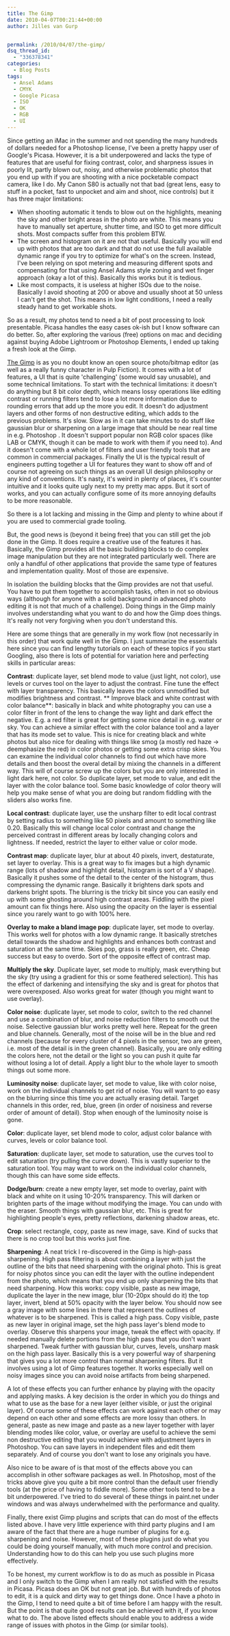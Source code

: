 ```yaml
---
title: The Gimp
date: 2010-04-07T00:21:44+00:00
author: Jilles van Gurp


permalink: /2010/04/07/the-gimp/
dsq_thread_id:
  - "336378341"
categories:
  - Blog Posts
tags:
  - Ansel Adams
  - CMYK
  - Google Picasa
  - ISO
  - OK
  - RGB
  - UI
---
```

Since getting an iMac in the summer and not spending the many hundreds of dollars needed for a Photoshop license, I've been a pretty happy user of Google's Picasa. However, it is a bit underpowered and lacks the type of features that are useful for fixing contrast, color, and sharpness issues in poorly lit, partly blown out, noisy, and otherwise problematic photos that you end up with if you are shooting with a nice pocketable compact camera, like I do. My Canon S80 is actually not that bad (great lens, easy to stuff in a pocket, fast to unpocket and aim and shoot, nice controls) but it has three major limitations:

- When shooting automatic it tends to blow out on the highlights, meaning the sky and other bright areas in the photo are white. This means you have to manually set aperture, shutter time, and ISO to get more difficult shots. Most compacts suffer from this problem BTW.
- The screen and histogram on it are not that useful. Basically you will end up with photos that are too dark and that do not use the full available dynamic range if you try to optimize for what's on the screen. Instead, I've been relying on spot metering and measuring different spots and compensating for that using Ansel Adams style zoning and wet finger approach (okay a lot of this). Basically this works but it is tedious.
- Like most compacts, it is useless at higher ISOs due to the noise. Basically I avoid shooting at 200 or above and usually shoot at 50 unless I can't get the shot. This means in low light conditions, I need a really steady hand to get workable shots.

So as a result, my photos tend to need a bit of post processing to look presentable. Picasa handles the easy cases ok-ish but I know software can do better. So, after exploring the various (free) options on mac and deciding against buying Adobe Lightroom or Photoshop Elements, I ended up taking a fresh look at the Gimp. 

[The Gimp](http://www.gimp.org/) is as you no doubt know an open source photo/bitmap editor (as well as a really funny character in Pulp Fiction). It comes with a lot of features, a UI that is quite 'challenging' (some would say unusable), and some technical limitations. To start with the technical limitations: it doesn't do anything but 8 bit color depth, which means lossy operations like editing contrast or running filters tend to lose a lot more information due to rounding errors that add up the more you edit. It doesn't do adjustment layers and other forms of non destructive editing, which adds to the previous problems. It's slow. Slow as in it can take minutes to do stuff like gaussian blur or sharpening on a large image that should be near real time in e.g. Photoshop . It doesn't support popular non RGB color spaces (like LAB or CMYK, though it can be made to work with them if you need to). And it doesn't come with a whole lot of filters and user friendly tools that are common in commercial packages. Finally the UI is the typical result of engineers putting together a UI for features they want to show off and of course not agreeing on such things as an overall UI design philosophy or any kind of conventions. It's nasty, it's weird in plenty of places, it's counter intuitive and it looks quite ugly next to my pretty mac apps. But it sort of works, and you can actually configure some of its more annoying defaults to be more reasonable.

So there is a lot lacking and missing in the Gimp and plenty to whine about if you are used to commercial grade tooling.

But, the good news is (beyond it being free) that you can still get the job done in the Gimp. It does require a creative use of the features it has. Basically, the Gimp provides all the basic building blocks to do complex image manipulation but they are not integrated particularly well. There are only a handful of other applications that provide the same type of features and implementation quality. Most of those are expensive. 

In isolation the building blocks that the Gimp provides are not that useful. You have to put them together to accomplish tasks, often in not so obvious ways (although for anyone with a solid background in advanced photo editing it is not that much of a challenge). Doing things in the Gimp mainly involves understanding what you want to do and how the Gimp does things. It's really not very forgiving when you don't understand this.

Here are some things that are generally in my work flow (not necessarily in this order) that work quite well in the Gimp. I just summarize the essentials here since you can find lengthy tutorials on each of these topics if you start Googling, also there is lots of potential for variation here and perfecting skills in particular areas:

**Contrast**: duplicate layer, set blend mode to value (just light, not color), use levels or curves tool on the layer to adjust the contrast. Fine tune the effect with layer transparency. This basically leaves the colors unmodified but modifies brightness and contrast. 
**
Improve black and white contrast with color balance**: basically in black and white photography you can use a color filter in front of the lens to change the way light and dark effect the negative. E.g. a red filter is great for getting some nice detail in e.g. water or sky. You can achieve a similar effect with the color balance tool and a layer that has its mode set to value. This is nice for creating black and white photos but also nice for dealing with things like smog (a mostly red haze -> deemphasize the red) in color photos or getting some extra crisp skies. You can examine the individual color channels to find out which have more details and then boost the overal detail by mixing the channels in a different way. This will of course screw up the colors but you are only interested in light dark here, not color. So duplicate layer, set mode to value, and edit the layer with the color balance tool. Some basic knowledge of color theory will help you make sense of what you are doing but random fiddling with the sliders also works fine.

**Local contrast**: duplicate layer, use the unsharp filter to edit local contrast by setting radius to something like 50 pixels and amount to something like 0.20. Basically this will change local color contrast and change the perceived contrast in different areas by locally changing colors and lightness. If needed, restrict the layer to either value or color mode.

**Contrast map**: duplicate layer, blur at about 40 pixels, invert, destaturate, set layer to overlay. This is a great way to fix images but a high dynamic range (lots of shadow and highlight detail, histogram is sort of a V shape). Basically it pushes some of the detail to the center of the histogram, thus compressing the dynamic range. Basically it brightens dark spots and darkens bright spots. The blurring is the tricky bit since you can easily end up with some ghosting around high contrast areas. Fiddling with the pixel amount can fix things here. Also using the opacity on the layer is essential since you rarely want to go with 100% here.

**Overlay to make a bland image pop**: duplicate layer, set mode to overlay. This works well for photos with a low dynamic range. It basically stretches detail towards the shadow and highlights and enhances both contrast and saturation at the same time. Skies pop, grass is really green, etc. Cheap success but easy to overdo. Sort of the opposite effect of contrast map.

**Multiply the sky**. Duplicate layer, set mode to multiply, mask everything but the sky (try using a gradient for this or some feathered selection). This has the effect of darkening and intensifying the sky and is great for photos that were overexposed. Also works great for water (though you might want to use overlay).

**Color noise**: duplicate layer, set mode to color, switch to the red channel and use a combination of blur, and noise reduction filters to smooth out the noise. Selective gaussian blur works pretty well here. Repeat for the green and blue channels. Generally, most of the noise will be in the blue and red channels (because for every cluster of 4 pixels in the sensor, two are green, i.e. most of the detail is in the green channel). Basically, you are only editing the colors here, not the detail or the light so you can push it quite far without losing a lot of detail. Apply a light blur to the whole layer to smooth things out some more. 

**Luminosity noise**: duplicate layer, set mode to value, like with color noise, work on the individual channels to get rid of noise. You will want to go easy on the blurring since this time you are actually erasing detail. Target channels in this order, red, blue, green (in order of noisiness and reverse order of amount of detail). Stop when enough of the luminosity noise is gone. 

**Color**: duplicate layer, set blend mode to color, adjust color balance with curves, levels or color balance tool.

**Saturation**: duplicate layer, set mode to saturation, use the curves tool to edit saturation (try pulling the curve down). This is vastly superior to the saturation tool. You may want to work on the individual color channels, though this can have some side effects. 

**Dodge/burn**: create a new empty layer, set mode to overlay, paint with black and white on it using 10-20% transparency. This will darken or brighten parts of the image without modifying the image. You can undo with the eraser. Smooth things with gaussian blur, etc. This is great for highlighting people's eyes, pretty reflections, darkening shadow areas, etc. 

**Crop**: select rectangle, copy, paste as new image, save. Kind of sucks that there is no crop tool but this works just fine.

**Sharpening**: A neat trick I re-discovered in the Gimp is high-pass sharpening. High pass filtering is about combining a layer with just the outline of the bits that need sharpening with the original photo. This is great for noisy photos since you can edit the layer with the outline independent from the photo, which means that you end up only sharpening the bits that need sharpening. How this works: copy visible, paste as new image, duplicate the layer in the new image, blur (10-20px should do it) the top layer, invert, blend at 50% opacity with the layer below. You should now see a gray image with some lines in there that represent the outlines of whatever is to be sharpened. This is called a high pass. Copy visible, paste as new layer in original image, set the high pass layer's blend mode to overlay. Observe this sharpens your image, tweak the effect with opacity. If needed manually delete portions from the high pass that you don't want sharpened. Tweak further with gaussian blur, curves, levels, unsharp mask on the high pass layer. Basically this is a very powerful way of sharpening that gives you a lot more control than normal sharpening filters. But it involves using a lot of Gimp features together. It works especially well on noisy images since you can avoid noise artifacts from being sharpened.

A lot of these effects you can further enhance by playing with the opacity and applying masks. A key decision is the order in which you do things and what to use as the base for a new layer (either visible, or just the original layer). Of course some of these effects can work against each other or may depend on each other and some effects are more lossy than others. In general, paste as new image and paste as a new layer together with layer blending modes like color, value, or overlay are useful to achieve the semi non destructive editing that you would achieve with adjustment layers in Photoshop. You can save layers in independent files and edit them separately. And of course you don't want to lose any originals you have.

Also nice to be aware of is that most of the effects above you can accomplish in other software packages as well. In Photoshop, most of the tricks above give you quite a bit more control than the default user friendly tools (at the price of having to fiddle more). Some other tools tend to be a bit underpowered. I've tried to do several of these things in paint.net under windows and was always underwhelmed with the performance and quality. 

Finally, there exist Gimp plugins and scripts that can do most of the effects listed above. I have very little experience with third party plugins and I am aware of the fact that there are a huge number of plugins for e.g. sharpening and noise. However, most of these plugins just do what you could be doing yourself manually, with much more control and precision. Understanding how to do this can help you use such plugins more effectively. 

To be honest, my current workflow is to do as much as possible in Picasa and I only switch to the Gimp when I am really not satisfied with the results in Picasa. Picasa does an OK but not great job. But with hundreds of photos to edit, it is a quick and dirty way to get things done. Once I have a photo in the Gimp, I tend to need quite a bit of time before I am happy with the result. But the point is that quite good results can be achieved with it, if you know what to do. The above listed effects should enable you to address a wide range of issues with photos in the Gimp (or similar tools).